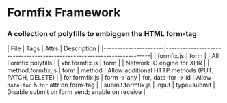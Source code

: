 # Formfix Framework

### A collection of polyfills to embiggen the HTML form-tag


|  File                | Tags 			    | Attrs   				| Description                                         |
|----------------------|------------------------------------------------------------------------|
| formfix.js           | form    			|        				| All Formfix polyfills                               |
| xhr.formfix.js       | form    			|        				| Network IO engine for XHR                           |
| method.formfix.js    | form    			| method 				| Allow additional HTTP methods (PUT, PATCH, DELETE)  |
| for.formfix.js       | form -> any    	|  for, data-for -> id  | Allow `data-for` & `for` attr on form-tag 			|
| submit.formfix.js    | input   			| type=submit			| Disable submit on form send; enable on receive		| 